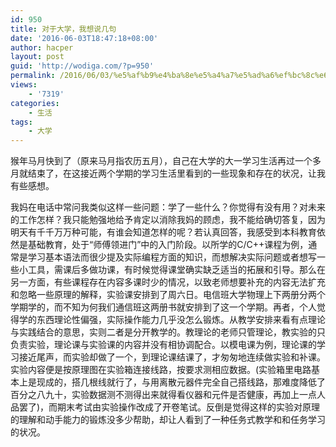 ```yaml
---
id: 950
title: 对于大学，我想说几句
date: '2016-06-03T18:47:18+08:00'
author: hacper
layout: post
guid: 'http://wodiga.com/?p=950'
permalink: /2016/06/03/%e5%af%b9%e4%ba%8e%e5%a4%a7%e5%ad%a6%ef%bc%8c%e6%88%91%e6%83%b3%e8%af%b4%e5%87%a0%e5%8f%a5/
views:
    - '7319'
categories:
    - 生活
tags:
    - 大学
---
```


猴年马月快到了（原来马月指农历五月），自己在大学的大一学习生活再过一个多月就结束了，在这接近两个学期的学习生活里看到的一些现象和存在的状况，让我有些感想。

我妈在电话中常问我类似这样一些问题：学了一些什么？你觉得有没有用？对未来的工作怎样？我只能勉强地给予肯定以消除我妈的顾虑，我不能给确切答复，因为明天有千千万万种可能，有谁会知道怎样的呢？若认真回答，我感受到本科教育依然是基础教育，处于“师傅领进门”中的入门阶段。以所学的C/C++课程为例，通常是学习基本语法而很少提及实际编程方面的知识，而想解决实际问题或者想写一些小工具，需课后多做功课，有时候觉得课堂确实缺乏适当的拓展和引导。那么在另一方面，有些课程存在内容多课时少的情况，以致老师想要补充的内容无法扩充和忽略一些原理的解释，实验课安排到了周六日。电信班大学物理上下两册分两个学期学的，而不知为何我们通信班这两册书就安排到了这一个学期。再者，个人觉得学的东西理论性偏强，实际操作能力几乎没怎么锻炼。从教学安排来看有点理论与实践结合的意思，实则二者是分开教学的。教理论的老师只管理论，教实验的只负责实验，理论课与实验课的内容并没有相协调配合。以模电课为例，理论课的学习接近尾声，而实验却做了一个，到理论课结课了，才匆匆地连续做实验和补课。实验内容便是按原理图在实验箱连接线路，按要求测相应数据。(实验箱里电路基本上是现成的，搭几根线就行了，与用离散元器件完全自己搭线路，那难度降低了百分之八九十，实验数据测不测得出来就得看仪器和元件是否健康，再加上一点人品罢了)，而期末考试由实验操作改成了开卷笔试。反倒是觉得这样的实验对原理的理解和动手能力的锻炼没多少帮助，却让人看到了一种任务式教学和和任务学习的状况。